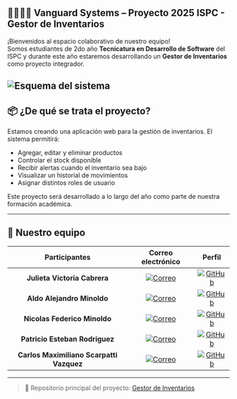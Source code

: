 ## 👨‍💻👩‍💻 Vanguard Systems – Proyecto 2025 ISPC - Gestor de Inventarios

¡Bienvenidos al espacio colaborativo de nuestro equipo!  
Somos estudiantes de 2do año **Tecnicatura en Desarrollo de Software** del ISPC y durante este año estaremos desarrollando un **Gestor de Inventarios** como proyecto integrador.

![Esquema del sistema](https://media.licdn.com/dms/image/v2/D4E12AQFjgF1zpKkfNA/article-inline_image-shrink_1500_2232/article-inline_image-shrink_1500_2232/0/1702434135345?e=1750896000&v=beta&t=DC9Ec1eil4inftPHcNT3P-CXhWR1fEY_j20u2Tryn8o)
---

## 📦 ¿De qué se trata el proyecto?

Estamos creando una aplicación web para la gestión de inventarios. El sistema permitirá:

- Agregar, editar y eliminar productos
- Controlar el stock disponible
- Recibir alertas cuando el inventario sea bajo
- Visualizar un historial de movimientos
- Asignar distintos roles de usuario

Este proyecto será desarrollado a lo largo del año como parte de nuestra formación académica.

---

## 🤝 Nuestro equipo

|Participantes|Correo electrónico|Perfil|
|:---:|:---:|:---:|
|**Julieta Victoria Cabrera**|[![Correo](https://img.shields.io/badge/correo-red?style=for-the-badge&logo=gmail&logoColor=white)](mailto:juliecabrera56@gmail.com )|[![GitHub](https://img.shields.io/badge/GitHub-black?style=for-the-badge&logo=github&logoColor=white)](https://github.com/JuliCabrera)|
|**Aldo Alejandro Minoldo**|[![Correo](https://img.shields.io/badge/correo-red?style=for-the-badge&logo=gmail&logoColor=white)](mailto:minoldoaldo@gmail.com)|[![GitHub](https://img.shields.io/badge/GitHub-black?style=for-the-badge&logo=github&logoColor=white)](https://github.com/AAMinoldo)|
|**Nicolas Federico Minoldo**|[![Correo](https://img.shields.io/badge/correo-red?style=for-the-badge&logo=gmail&logoColor=white)](mailto:minoldonico@gmail.com)| [![GitHub](https://img.shields.io/badge/GitHub-black?style=for-the-badge&logo=github&logoColor=white)](https://github.com/NicolasMinoldo)|
|**Patricio Esteban Rodriguez**|[![Correo](https://img.shields.io/badge/correo-red?style=for-the-badge&logo=gmail&logoColor=white)](Mailto:rpatricioesteban@gmail.com)| [![GitHub](https://img.shields.io/badge/GitHub-black?style=for-the-badge&logo=github&logoColor=white)](https://github.com/1PatoRod)|
|**Carlos Maximiliano Scarpatti Vazquez**|[![Correo](https://img.shields.io/badge/correo-red?style=for-the-badge&logo=gmail&logoColor=white)](mailto:maxi.scarpatti@gmail.com)| [![GitHub](https://img.shields.io/badge/GitHub-black?style=for-the-badge&logo=github&logoColor=white)](https://github.com/MaxiScarpatti)|


</div>

---

> 📌 Repositorio principal del proyecto: [Gestor de Inventarios](https://github.com/Vanguard-Systems-Dos/gestor-inventario) 
